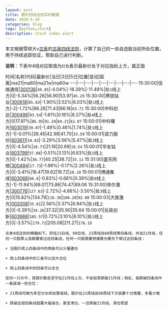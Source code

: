```yaml
---
layout: post
title: 股价四线法则实时数据
date: 2020-5-10
categories: blog
tags: [python,stock]
description: stock index alert
---
```



本文根据雪球大v[古泉](https://xueqiu.com/u/7148646888)的[古泉四线法则](https://xueqiu.com/7148646888/130498192)，计算了自己的一些自选股当前所处位置，用于持续追踪验证，帮助自己进行判断。

**说明**：下表中4线对应取值为`红色`表示最新价处于对应指标上方，属正面

时间|名称|代码|最新价|当日|3日|5日|位置|变动|距离|ma21|ma60|ma21w|ma60w
---|---|---|---|---|---|---|---|---
15:30:00|信维通信|[300136](https://xueqiu.com/S/SZ300136)|`49.85`|-4.04%|-16.39%|-11.49%|处`1`线上方|0|-5.34%|56.26|56.90|53.97|`45.29`
15:30:00|寒锐钴业|[300618](https://xueqiu.com/S/SZ300618)|`65.63`|-1.90%|3.52%|6.03%|处`1`线上方|-2|-1.72%|66.26|71.43|66.18|`63.71`
15:30:00|中科创达|[300496](https://xueqiu.com/S/SZ300496)|`93.54`|-1.81%|0.16%|8.27%|处`4`线上方|0|17.97%|`86.95`|`91.24`|`84.21`|`62.07`
15:00:01|中科曙光|[603019](https://xueqiu.com/S/SH603019)|`39.07`|-1.49%|0.46%|1.74%|处`1`线上方|-1|-0.01%|39.45|42.98|41.70|`33.59`
15:00:01|诺力股份|[603611](https://xueqiu.com/S/SH603611)|`18.82`|-3.29%|3.56%|5.47%|处`2`线上方|0|-4.54%|`18.73`|21.16|20.69|`18.54`
15:00:01|华友钴业|[603799](https://xueqiu.com/S/SH603799)|`37.08`|-0.51%|3.13%|6.63%|处`2`线上方|0|-1.42%|`36.77`|40.25|38.72|`35.11`
15:31:00|盛天网络|[300494](https://xueqiu.com/S/SZ300494)|`17.73`|-1.99%|-0.17%|2.26%|处`1`线上方|0|-3.41%|18.47|19.62|19.72|`16.10`
15:00:01|博通集成|[603068](https://xueqiu.com/S/SH603068)|`66.6`|-0.83%|-0.68%|0.39%|处`0`线上方|-1|-11.94%|68.07|73.86|74.47|89.06
15:31:00|帝尔激光|[300776](https://xueqiu.com/S/SZ300776)|`127.63`|-2.72%|-4.66%|-3.50%|处`3`线上方|0|15.82%|134.79|`116.36`|`106.20`|`92.00`
15:00:03|大族激光|[002008](https://xueqiu.com/S/SZ002008)|`35.61`|2.56%|3.37%|6.94%|处`1`线上方|0|-0.39%|`34.26`|37.32|35.90|35.64
15:00:01|兆易创新|[603986](https://xueqiu.com/S/SH603986)|`185.57`|0.72%|3.10%|6.10%|处`2`线上方|0|-3.57%|`179.72`|205.08|211.27|`178.19`

```
古泉4线法则的精髓如下。抓住21日线、60日线、21周线及60周线等四条线，外加21月线，任何一只股票上涨都要穿过这四条线，任何一只股票要想爆雷也要先下穿过这四条线：

+ 当股价爬上四条线中的两条可以少量建仓

+ 爬上四条线中的三条可以加大仓位

+ 爬上四条线中的四条可以全仓

任何一只大牛，其股价都会坚守在21月线上方，不会轻易跌破21月线；相反，每跌破四条线中一条就减一些仓位：

+ 21周线可做为多空分水岭及警戒线，股价在21周线及60周线下方就要十分慎重，多看少做

+ 跌破全部四条线就要大幅减仓，甚至清仓，一旦跌破21月线，清仓观望
```